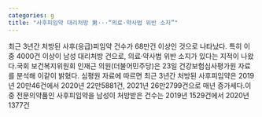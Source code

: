 ```yaml
---
categories: g
title: "사후피임약 대리처방 男···“의료·약사법 위반 소지”"
---
```

최근 3년간 처방된 사후(응급)피임약 건수가 68만건 이상인 것으로 나타났다. 특히 이 중 4000건 이상이 남성 대리처방 건으로, 의료·약사법 위반 소지가 있다는 지적이 나왔다.국회 보건복지위원회 인재근 의원(더불어민주당)은 23일 건강보험심사평가원 자료를 분석해 이같이 밝혔다. 심평원 자료에 따르면 최근 3년간 처방된 사후피임약은 2019년 20만46건에서 2020년 22만5881건, 2021년 26만2799건으로 매년 증가세다.이 중 전문의약품인 사후피임약을 남성이 처방받은 건수는 2019년 1529건에서 2020년 1377건